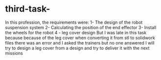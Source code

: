 # third-task-
In this profession, the requirements were:
1- The design of the robot suspension system
2- Calculating the position of the end effector
3- Install the wheels for the robot
4 - leg cover design
But I was late in this task because because of the leg cover when converting it from stl to solidwork files there was an error and I asked the trainers but no one answered I will try to design a leg cover from a design and try to deliver it with the next missions
